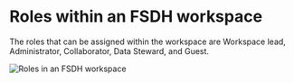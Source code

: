 # Roles within an FSDH workspace

The roles that can be assigned within the workspace are Workspace lead, Administrator, Collaborator, Data Steward, and Guest. 

![Roles in an FSDH workspace](/api/docs/UserGuide/Guidance/roles.png)